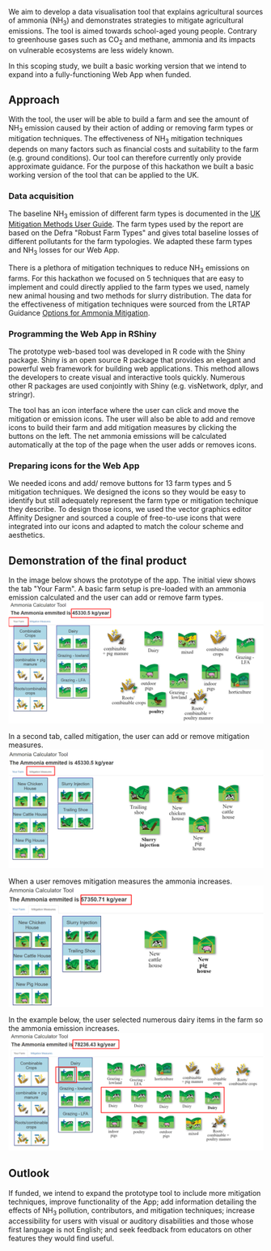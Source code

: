 We aim to develop a data visualisation tool that explains agricultural sources of ammonia ($\mathrm{NH_3}$) and demonstrates strategies to mitigate agricultural emissions. The tool is aimed towards school-aged young people. Contrary to greenhouse gases such as $\mathrm{CO_2}$ and methane, ammonia and its impacts on vulnerable ecosystems are less widely known.

In this scoping study, we built a basic working version that we intend to expand into a fully-functioning Web App when funded.

## Approach

With the tool, the user will be able to build a farm and see the amount of $\mathrm{NH_3}$ emission caused by their action of adding or removing farm types or mitigation techniques. The effectiveness of $\mathrm{NH_3}$ mitigation techniques depends on many factors such as financial costs and suitability to the farm (e.g. ground conditions). Our tool can therefore currently only provide approximate guidance.
For the purpose of this hackathon we built a basic working version of the tool that can be applied to the UK. 

### Data acquisition

The baseline $\mathrm{NH_3}$ emission of different farm types is documented in the [UK Mitigation Methods User Guide](https://www.cost869.alterra.nl/UK_Manual_2011.pdf). The farm types used by the report are based on the Defra "Robust Farm Types" and gives total baseline losses of different pollutants for the farm typologies. We adapted these farm types and $\mathrm{NH_3}$ losses for our Web App.

There is a plethora of mitigation techniques to reduce $\mathrm{NH_3}$ emissions on farms. For this hackathon we focused on 5 techniques that are easy to implement and could directly applied to the farm types we used, namely new animal housing and two methods for slurry distribution. The data for the effectiveness of mitigation techniques were sourced from the LRTAP Guidance [Options for Ammonia Mitigation](http://www.clrtap-tfrn.org/sites/clrtap-tfrn.org/files/documents/AGD_final_file.pdf).


### Programming the Web App in RShiny

The prototype web-based tool was developed in R code with the Shiny package. Shiny is an open source R package that provides an elegant and powerful web framework for building web applications. This method allows the developers to create visual and interactive tools quickly. Numerous other R packages are used conjointly with Shiny (e.g. visNetwork, dplyr, and stringr).

The tool has an icon interface where the user can click and move the mitigation or emission icons. The user will also be able to add and remove icons to build their farm and add mitigation measures by clicking the buttons on the left. The net ammonia emissions will be calculated automatically at the top of the page when the user adds or removes icons. 

### Preparing icons for the Web App

We needed icons and add/ remove buttons for 13 farm types and 5 mitigation techniques. We designed the icons so they would be easy to identify but still adequately represent the farm type or mitigation technique they describe. To design those icons, we used the vector graphics editor Affinity Designer and sourced a couple of free-to-use icons that were integrated into our icons and adapted to match the colour scheme and aesthetics.

## Demonstration of the final product

In the image below shows the prototype of the app. The initial view shows the tab "Your Farm". A basic farm setup is pre-loaded with an ammonia emission calculated and the user can add or remove farm types.
![initial view when the app opens](./init.png)

In a second tab, called mitigation, the user can add or remove mitigation measures.
![mitigation tab](./mitig.png)

When a user removes mitigation measures the ammonia increases.
![Less mitigation measures](./mitig_inAction.PNG)

In the example below, the user selected numerous dairy items in the farm so the ammonia emission increases.
![More dairy](./dairyIncrease.PNG)

## Outlook

If funded, we intend to expand the prototype tool to include more mitigation techniques, improve functionality of the App; add information detailing the effects of $\mathrm{NH_3}$ pollution, contributors, and mitigation techniques; increase accessibility for users with visual or auditory disabilities and those whose first language is not English; and seek feedback from educators on other features they would find useful.

